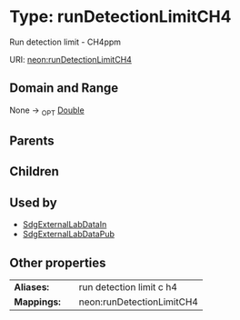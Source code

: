 
# Type: runDetectionLimitCH4


Run detection limit - CH4ppm

URI: [neon:runDetectionLimitCH4](https://data.neonscience.org/runDetectionLimitCH4)


## Domain and Range

None ->  <sub>OPT</sub> [Double](types/Double.md)

## Parents


## Children


## Used by

 * [SdgExternalLabDataIn](SdgExternalLabDataIn.md)
 * [SdgExternalLabDataPub](SdgExternalLabDataPub.md)

## Other properties

|  |  |  |
| --- | --- | --- |
| **Aliases:** | | run detection limit c h4 |
| **Mappings:** | | neon:runDetectionLimitCH4 |

